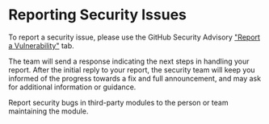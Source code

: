 # Reporting Security Issues

To report a security issue, please use the GitHub Security Advisory ["Report a Vulnerability"](https://github.com/omines/kameleon/security/advisories/new) tab.

The team will send a response indicating the next steps in handling your report. After the initial reply to your report, the security team will keep you informed of the progress towards a fix and full announcement, and may ask for additional information or guidance.

Report security bugs in third-party modules to the person or team maintaining the module.